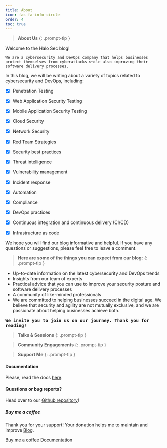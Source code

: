 ```yaml
---
title: About
icon: fas fa-info-circle
order: 4
toc: true
---
```

> **About Us**
{: .prompt-tip }

Welcome to the Halo Sec blog!

`We are a cybersecurity and DevOps company that helps businesses protect themselves from cyberattacks while also improving their software delivery processes.`

In this blog, we will be writing about a variety of topics related to cybersecurity and DevOps, including:

- [x] Penetration Testing
- [x] Web Application Security Testing
- [x] Mobile Application Security Testing
- [x] Cloud Security
- [x] Network Security 
- [x] Red Team Strategies
- [x] Security best practices
- [x] Threat intelligence
- [x] Vulnerability management
- [x] Incident response
- [x] Automation
- [x] Compliance
- [x] DevOps practices
- [x] Continuous integration and continuous delivery (CI/CD)
- [x] Infrastructure as code


We hope you will find our blog informative and helpful. If you have any questions or suggestions, please feel free to leave a comment.

> **Here are some of the things you can expect from our blog:**
{: .prompt-tip }

- Up-to-date information on the latest cybersecurity and DevOps trends
- Insights from our team of experts
- Practical advice that you can use to improve your security posture and software delivery processes
- A community of like-minded professionals
- We are committed to helping businesses succeed in the digital age. We believe that security and agility are not mutually exclusive, and we are passionate about helping businesses achieve both.

**<kbd>We invite you to join us on our journey. Thank you for reading!</kbd>**


> **Talks & Sessions**
{: .prompt-tip }


> **Community Engagements**
{: .prompt-tip }

> **Support Me**
{: .prompt-tip }

<h4>Documentation</h4>
Please, read the docs <a href="#">here</a>.

<h4>Questions or bug reports?</h4>
Head over to our <a href="#">Github repository</a>!

<h5>Buy me a coffee</h5>
Thank you for your support! Your donation helps me to maintain and improve <a target="_blank" href="#">Blog<i class="fab fa-github"></i></a>.

<a target="_blank" href="#" class="btn btn-danger">Buy me a coffee</a> <a target="_blank" href="#" class="btn btn-warning">Documentation</a>





